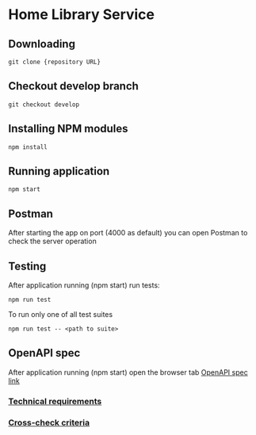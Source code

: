 # Home Library Service


## Downloading
```
git clone {repository URL}
```

## Checkout develop branch
```
git checkout develop
```
## Installing NPM modules

```
npm install
```

## Running application

```
npm start
```
## Postman

After starting the app on port (4000 as default) you can open
Postman to check the server operation

## Testing

After application running (npm start) run tests:

```
npm run test
```

To run only one of all test suites

```
npm run test -- <path to suite>
```
## OpenAPI spec
After application running (npm start) open the browser tab [OpenAPI spec link](http://localhost:4000/api)

### [Technical requirements](https://github.com/AlreadyBored/nodejs-assignments/blob/main/assignments/rest-service/assignment.md)
### [Cross-check criteria](https://github.com/AlreadyBored/nodejs-assignments/blob/main/assignments/rest-service/score.md)

